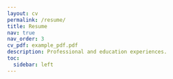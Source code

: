 ```yaml
---
layout: cv
permalink: /resume/
title: Resume
nav: true
nav_order: 3
cv_pdf: example_pdf.pdf
description: Professional and education experiences.
toc:
  sidebar: left
---
```

